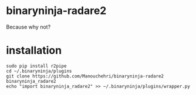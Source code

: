 # binaryninja-radare2
Because why not?

# installation
```
sudo pip install r2pipe
cd ~/.binaryninja/plugins 
git clone https://github.com/Manouchehri/binaryninja-radare2 binaryninja_radare2
echo "import binaryninja_radare2" >> ~/.binaryninja/plugins/wrapper.py
```
